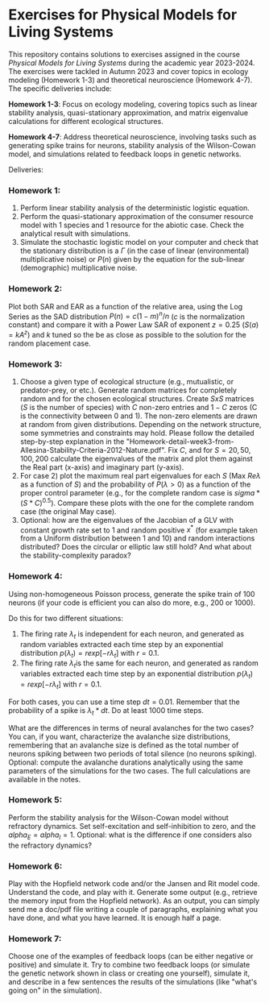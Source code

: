 # Exercises for Physical Models for Living Systems

This repository contains solutions to exercises assigned in the course *Physical Models for Living Systems* during the academic year 2023-2024. The exercises were tackled in Autumn 2023 and cover topics in ecology modeling (Homework 1-3) and theoretical neuroscience (Homework 4-7). 
The specific deliveries include:

**Homework 1-3**: Focus on ecology modeling, covering topics such as linear stability analysis, quasi-stationary approximation, and matrix eigenvalue calculations for different ecological structures.

**Homework 4-7**: Address theoretical neuroscience, involving tasks such as generating spike trains for neurons, stability analysis of the Wilson-Cowan model, and simulations related to feedback loops in genetic networks.

Deliveries:
### Homework 1:
1. Perform linear stability analysis of the deterministic logistic equation.
2. Perform the quasi-stationary approximation of the consumer resource model with 1 species and 1 resource for the abiotic case. Check the analytical result with simulations.
3. Simulate the stochastic logistic model on your computer and check that the stationary distribution is a $\Gamma$ (in the case of linear (environmental) multiplicative noise) or $P(n)$ given by the equation for the sub-linear (demographic) multiplicative noise.

### Homework 2:
Plot both SAR and EAR as a function of the relative area, using the Log Series as the SAD distribution $P(n) = c (1-m)^n / n$ ($c$ is the normalization constant) and compare it with a Power Law SAR of exponent $z=0.25$ ($S(a)=k A^z$) and $k$ tuned so the be as close as possible to the solution for the random placement case.

### Homework 3:
1. Choose a given type of ecological structure (e.g., mutualistic, or predator-prey, or etc.). Generate random matrices for completely random and for the chosen ecological structures. Create $SxS$ matrices ($S$ is the number of species) with $C$ non-zero entries and $1-C$ zeros (C is the connectivity between 0 and 1). The non-zero elements are drawn at random from given distributions. Depending on the network structure, some symmetries and constraints may hold. Please follow the detailed step-by-step explanation in the "Homework-detail-week3-from-Allesina-Stability-Criteria-2012-Nature.pdf". Fix $C$, and for $S=20, 50, 100, 200$ calculate the eigenvalues of the matrix and plot them against the Real part (x-axis) and imaginary part (y-axis).
3. For case 2) plot the maximum real part eigenvalues for each $S$ (Max $Re \lambda$ as a function of $S$) and the probability of $P(\lambda >0)$ as a function of the proper control parameter (e.g., for the complete random case is $sigma*(S*C)^0.5$). Compare these plots with the one for the complete random case (the original May case).
4. Optional: how are the eigenvalues of the Jacobian of a GLV with constant growth rate set to 1 and random positive $x^*$ (for example taken from a Uniform distribution between 1 and 10) and random interactions distributed? Does the circular or elliptic law still hold? And what about the stability-complexity paradox?

### Homework 4:
Using non-homogeneous Poisson process, generate the spike train of 100 neurons (if your code is efficient you can also do more, e.g., 200 or 1000).

Do this for two different situations:
1. The firing rate $λ_t$ is independent for each neuron, and generated as random variables extracted each time step by an exponential distribution $p(λ_t) = r exp [- r λ_t]$ with $r=0.1$.
2. The firing rate $λ_t$is the same for each neuron, and generated as random variables extracted each time step by an exponential distribution $p(λ_t) = r exp [- r λ_t]$ with $r=0.1$.

For both cases, you can use a time step $dt=0.01$. Remember that the probability of a spike is $λ_t * dt$. Do at least 1000 time steps.

What are the differences in terms of neural avalanches for the two cases? You can, if you want, characterize the avalanche size distributions, remembering that an avalanche size is defined as the total number of neurons spiking between two periods of total silence (no neurons spiking).
Optional: compute the avalanche durations analytically using the same parameters of the simulations for the two cases. The full calculations are available in the notes.

### Homework 5:
Perform the stability analysis for the Wilson-Cowan model without refractory dynamics. Set self-excitation and self-inhibition to zero, and the $alpha_E=alpha_I=1$.
Optional: what is the difference if one considers also the refractory dynamics?

### Homework 6:
Play with the Hopfield network code and/or the Jansen and Rit model code. Understand the code, and play with it. Generate some output (e.g., retrieve the memory input from the Hopfield network).
As an output, you can simply send me a doc/pdf file writing a couple of paragraphs, explaining what you have done, and what you have learned. It is enough half a page.

### Homework 7:
Choose one of the examples of feedback loops (can be either negative or positive) and simulate it. Try to combine two feedback loops (or simulate the genetic network shown in class or creating one yourself), simulate it, and describe in a few sentences the results of the simulations (like "what's going on" in the simulation).
